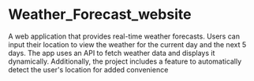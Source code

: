 # Weather_Forecast_website
A web application that provides real-time weather forecasts. Users can input their location to view the weather for the current day and the next 5 days. The app uses an API to fetch weather data and displays it dynamically. Additionally, the project includes a feature to automatically detect the user's location for added convenience
